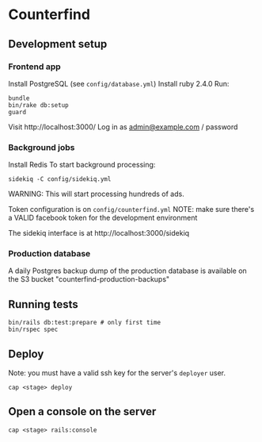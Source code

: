 # Counterfind

## Development setup

### Frontend app

Install PostgreSQL (see `config/database.yml`)
Install ruby 2.4.0
Run:

    bundle
    bin/rake db:setup
    guard

Visit http://localhost:3000/
Log in as admin@example.com / password

### Background jobs

Install Redis
To start background processing:

    sidekiq -C config/sidekiq.yml

WARNING: This will start processing hundreds of ads.

Token configuration is on `config/counterfind.yml`
NOTE: make sure there's a VALID facebook token for the development environment

The sidekiq interface is at http://localhost:3000/sidekiq

### Production database

A daily Postgres backup dump of the production database is available on the S3
bucket "counterfind-production-backups"

## Running tests

    bin/rails db:test:prepare # only first time
    bin/rspec spec

## Deploy

Note: you must have a valid ssh key for the server's `deployer` user.

    cap <stage> deploy

## Open a console on the server

    cap <stage> rails:console
